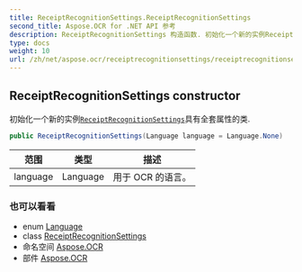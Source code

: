 ```yaml
---
title: ReceiptRecognitionSettings.ReceiptRecognitionSettings
second_title: Aspose.OCR for .NET API 参考
description: ReceiptRecognitionSettings 构造函数. 初始化一个新的实例ReceiptRecognitionSettings具有全套属性的类.
type: docs
weight: 10
url: /zh/net/aspose.ocr/receiptrecognitionsettings/receiptrecognitionsettings/
---
```

## ReceiptRecognitionSettings constructor

初始化一个新的实例[`ReceiptRecognitionSettings`](../)具有全套属性的类.

```csharp
public ReceiptRecognitionSettings(Language language = Language.None)
```

| 范围 | 类型 | 描述 |
| --- | --- | --- |
| language | Language | 用于 OCR 的语言。 |

### 也可以看看

* enum [Language](../../language/)
* class [ReceiptRecognitionSettings](../)
* 命名空间 [Aspose.OCR](../../receiptrecognitionsettings/)
* 部件 [Aspose.OCR](../../../)


